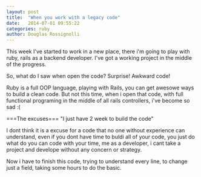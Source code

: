 ```yaml
---
layout: post
title:  "When you work with a legacy code"
date:   2014-07-01 09:55:22
categories: ruby
author: Douglas Rossignolli
---
```


This week I've started to work in a new place, there i'm going to play with ruby, rails as a backend developer. I've got a working project in the middle of the progress.

So, what do I saw when open the code? Surprise! Awkward code!

Ruby is a full OOP language, playing with Rails, you can get awesowe ways to build a clean code. But not this time, when i open that code, with full functional programing in the middle of all rails controllers, i've become so sad :(

===The excuses===
"I just have 2 week to build the code"

I dont think it is a excuse for a code that no one without experience can understand, even if you dont have time to buldi all of your code, you just do what do you can code with your time, me as a developer, i cant take a project and develope without any concern or strategy.

Now i have to finish this code, trying to understand every line, to change just a field, taking some hours to do the basic.
